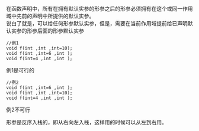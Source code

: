 在函数声明中，所有在拥有默认实参的形参之后的形参必须拥有在这个或同一作用域中先前的声明中所提供的默认实参。   
说白了就是，可以给任何形参默认实参，但是，需要在当前作用域提前给已声明默认实参的形参后面的形参默认实参
```
//例1
void f(int ,int ,int=10);
void f(int ,int=6 ,int );
void f(int=4 ,int ,int );
```
例1是可行的   
```
//例2
void f(int ,int=6 ,int );
void f(int ,int ,int=10);
void f(int=4 ,int ,int );
```
例2不可行   
   
形参是反序入栈的，即从右向左入栈，这样用的时候可以从左到右用。   